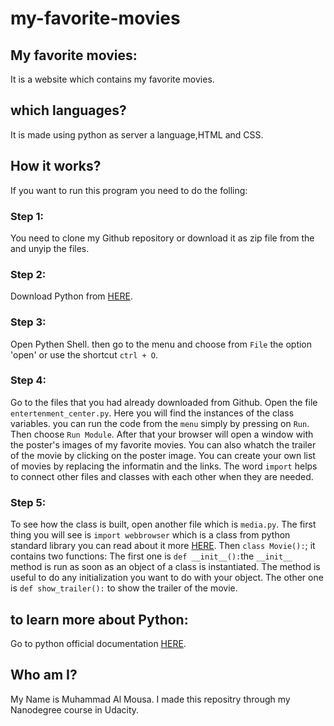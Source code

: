 # my-favorite-movies
## My favorite movies:
It is a website which contains my favorite movies.
## which languages?
It is made using python as server a language,HTML and CSS.
## How it works?
If you want to run this program you need to do the folling:

### Step 1:
You need to clone my Github repository or download it as zip file from the and unyip the files.

### Step 2:
Download Python from  [HERE](https://www.python.org/download/releases/2.7/).

### Step 3:
Open Pythen Shell. then go to the menu and choose from `File` the option  'open' or use the shortcut `ctrl + O`.

### Step 4:
Go to the files that you had already downloaded from Github. Open the file `entertenment_center.py`. Here you will find the instances of the class variables. you can run the code from the `menu` simply by pressing on `Run`. Then choose `Run Module`. After that your browser will open a window with the poster's images of my favorite movies. You can also whatch the trailer of the movie by clicking on the poster image.  You can create your own list of movies by replacing the informatin and the links. The word `import` helps to connect other files and classes with each other when they are needed.

### Step 5:
To see how the class is built, open another file which is `media.py`. The first thing you will see is `import webbrowser` which is a class from python standard library you can read about it more [HERE](https://docs.python.org/2/library/webbrowser.html).
Then `class Movie():`; it contains two functions: The first one is `def __init__():`the `__init__` method is run as soon as an object of a class is instantiated. The method is useful to do any initialization you want to do with your object. The other one is `def show_trailer():` to show the trailer of the movie.

## to learn more about Python:
Go to python official documentation [HERE](https://docs.python.org/2/contents.html).


## Who am I?
My Name is Muhammad Al Mousa. I made this repositry through my Nanodegree course in Udacity.

